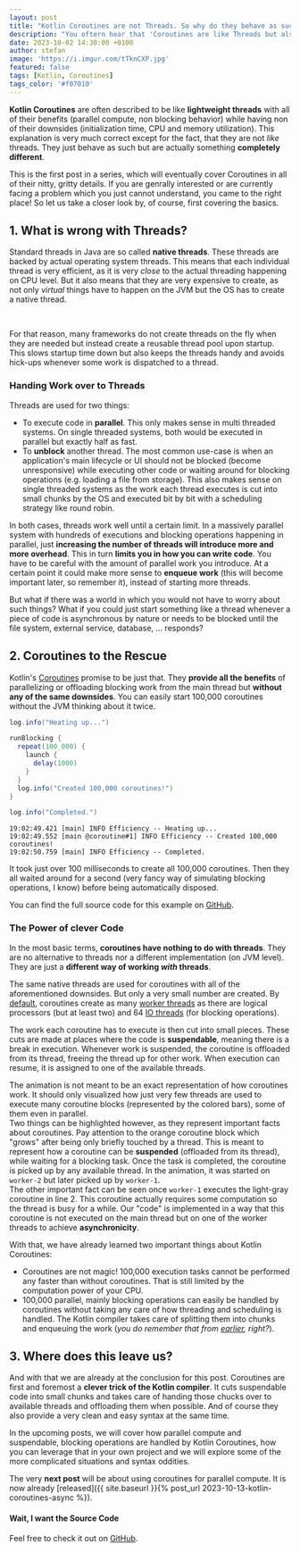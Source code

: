 ```yaml
---
layout: post
title: "Kotlin Coroutines are not Threads. So why do they behave as such?"
description: "You oftern hear that 'Coroutines are like Threads but also different'. But if they are not threads, then what are they and how are they implemented on the JVM? This post will explain the basics."
date: 2023-10-02 14:30:00 +0100
author: stefan
image: 'https://i.imgur.com/tTknCXP.jpg'
featured: false
tags: [Kotlin, Coroutines]
tags_color: '#f07010'
---
```


**Kotlin Coroutines** are often described to be like **lightweight threads** with all of their benefits (parallel compute, non blocking behavior) while having non of their downsides (initialization time, CPU and memory utilization). This explanation is very much correct except for the fact, that they are not *like* threads. They just behave as such but are actually something **completely different**.

This is the first post in a series, which will eventually cover Coroutines in all of their nitty, gritty details. If you are genrally interested or are currently facing a problem which you just cannot understand, you came to the right place! So let us take a closer look by, of course, first covering the basics.


## 1. What is wrong with Threads?

Standard threads in Java are so called **native threads**. These threads are backed by actual operating system threads. This means that each individual thread is very efficient, as it is very *close* to the actual threading happening on CPU level. But it also means that they are very expensive to create, as not only *virtual* things have to happen on the JVM but the OS has to create a native thread.

<motion-canvas-player 
    src="{{ '/js/animation/coroutines/coroutines-1-threads.js' | prepend: site.baseurl }}" 
    auto="true">
</motion-canvas-player><br/>

For that reason, many frameworks do not create threads on the fly when they are needed but instead create a reusable thread pool upon startup. This slows startup time down but also keeps the threads handy and avoids hick-ups whenever some work is dispatched to a thread.

### Handing Work over to Threads

Threads are used for two things:
- To execute code in **parallel**. This only makes sense in multi threaded systems. On single threaded systems, both would be executed in parallel but exactly half as fast.
- To **unblock** another thread. The most common use-case is when an application's main lifecycle or UI should not be blocked (become unresponsive) while executing other code or waiting around for blocking operations (e.g. loading a file from storage). This also makes sense on single threaded systems as the work each thread executes is cut into small chunks by the OS and executed bit by bit with a scheduling strategy like round robin.

In both cases, threads work well until a certain limit. In a massively parallel system with hundreds of executions and blocking operations happening in parallel, just **increasing the number of threads will introduce more and more overhead**. This in turn **limits you in how you can write code**. You have to be careful with the amount of parallel work you introduce. At a certain point it could make more sense to **enqueue work** (this will become important later, so remember it), instead of starting more threads.

But what if there was a world in which you would not have to worry about such things? What if you could just start something like a thread whenever a piece of code is asynchronous by nature or needs to be blocked until the file system, external service, database, ... responds?

## 2. Coroutines to the Rescue

Kotlin's [Coroutines](https://kotlinlang.org/docs/coroutines-guide.html) promise to be just that. They **provide all the benefits** of parallelizing or offloading blocking work from the main thread but **without any of the same downsides**. You can easily start 100,000 coroutines without the JVM thinking about it twice.

```java
log.info("Heating up...")

runBlocking {
  repeat(100_000) {
    launch {
      delay(1000)
    }
  }
  log.info("Created 100,000 coroutines!")
}

log.info("Completed.")
```

```
19:02:49.421 [main] INFO Efficiency -- Heating up...
19:02:49.552 [main @coroutine#1] INFO Efficiency -- Created 100,000 coroutines!
19:02:50.759 [main] INFO Efficiency -- Completed.
```

It took just over 100 milliseconds to create all 100,000 coroutines. Then they all waited around for a second (very fancy way of simulating blocking operations, I know) before being automatically disposed.

You can find the full source code for this example on [GitHub](https://github.com/StefanKreidel/blog-example-projects/blob/posts/coroutines/1-basics/kotlin-coroutines/src/main/kotlin/Efficiency.kt).

### The Power of clever Code

In the most basic terms, **coroutines have nothing to do with threads**. They are no alternative to threads nor a different implementation (on JVM level). They are just a **different way of working *with* threads**.

The same native threads are used for coroutines with all of the aforementioned downsides. But only a very small number are created. By [default](https://github.com/Kotlin/kotlinx.coroutines/blob/master/kotlinx-coroutines-core/jvm/src/scheduling/Dispatcher.kt), coroutines create as many [worker threads](https://github.com/Kotlin/kotlinx.coroutines/blob/2a580dfda516dff197c400669cceebc78bfb647a/kotlinx-coroutines-core/jvm/src/scheduling/Tasks.kt#L33-L37) as there are logical processors (but at least two) and 64 [IO threads](https://github.com/Kotlin/kotlinx.coroutines/blob/2a580dfda516dff197c400669cceebc78bfb647a/kotlinx-coroutines-core/jvm/src/scheduling/Dispatcher.kt#L62-L65) (for blocking operations).

The work each coroutine has to execute is then cut into small pieces. These cuts are made at places where the code is **suspendable**, meaning there is a break in execution. Whenever work is suspended, the coroutine is offloaded from its thread, freeing the thread up for other work. When execution can resume, it is assigned to one of the available threads.

<motion-canvas-player 
    src="{{ '/js/animation/coroutines/coroutines-2-basic.js' | prepend: site.baseurl }}">
</motion-canvas-player>

The animation is not meant to be an exact representation of how coroutines work. It should only visualized how just very few threads are used to execute many coroutine blocks (represented by the colored bars), some of them even in parallel.<br/>
Two things can be highlighted however, as they represent important facts about coroutines. Pay attention to the orange coroutine block which "grows" after being only briefly touched by a thread. This is meant to represent how a coroutine can be **suspended** (offloaded from its thread), while waiting for a blocking task. Once the task is completed, the coroutine is picked up by any available thread. In the animation, it was started on `worker-2` but later picked up by `worker-1`.<br/>
The other  important fact can be seen once `worker-1` executes the light-gray coroutine in line 2. This coroutine actually requires some computation so the thread is busy for a while. Our "code" is implemented in a way that this coroutine is not executed on the main thread but on one of the worker threads to achieve **asynchronicity**.

With that, we have already learned two important things about Kotlin Coroutines:
- Coroutines are not magic! 100,000 execution tasks cannot be performed any faster than without coroutines. That is still limited by the computation power of your CPU.
- 100,000 parallel, mainly blocking operations can easily be handled by coroutines without taking any care of how threading and scheduling is handled. The Kotlin compiler takes care of splitting them into chunks and enqueuing the work (*you do remember that from [earlier](#handing-work-over-to-threads), right?*).

## 3. Where does this leave us?

And with that we are already at the conclusion for this post. Coroutines are first and foremost a **clever trick of the Kotlin compiler**. It cuts suspendable code into small chunks and takes care of handing those chucks over to available threads and offloading them when possible. And of course they also provide a very clean and easy syntax at the same time.

In the upcoming posts, we will cover how parallel compute and suspendable, blocking operations are handled by Kotlin Coroutines, how you can leverage that in your own project and we will explore some of the more complicated situations and syntax oddities.

The very **next post** will be about using coroutines for parallel compute. It is now already [released]({{ site.baseurl }}{% post_url 2023-10-13-kotlin-coroutines-async %}).

#### Wait, I want the Source Code

Feel free to check it out on [GitHub](https://github.com/StefanKreidel/blog-example-projects/tree/main/kotlin-coroutines/src/main/kotlin/basics).


<script src="{{ '/js/motion-canvas-player.js' | prepend: site.baseurl }}" type="text/javascript"></script>
